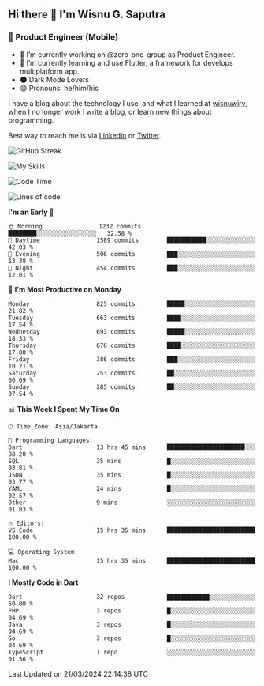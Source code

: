 ## Hi there 👋 I'm Wisnu G. Saputra

### :mobile_phone_off: Product Engineer (Mobile)

- 🔭 I’m currently working on @zero-one-group as Product Engineer.
- 🌱 I’m currently learning and use Flutter, a framework for develops multiplatform app.
- 🌑 Dark Mode Lovers
- 😄 Pronouns: he/him/his

I have a blog about the technology I use, and what I learned at [wisnuwiry](https://wisnuwiry.space/), when I no longer work I write a blog, or learn new things about programming.

Best way to reach me is via [Linkedin](https://www.linkedin.com/in/wisnu-saputra/) or [Twitter](https://twitter.com/wisnuwiry).

![GitHub Streak](https://streak-stats.demolab.com?user=wisnuwiry&theme=dark&hide_border=true)

![My Skills](https://skillicons.dev/icons?i=dart,flutter,kotlin,swift,go,js,css,neovim,git,linux&perline=5)

<!--START_SECTION:waka-->
![Code Time](http://img.shields.io/badge/Code%20Time-1%2C129%20hrs%207%20mins-blue)

![Lines of code](https://img.shields.io/badge/From%20Hello%20World%20I%27ve%20Written-4.4%20million%20lines%20of%20code-blue)

**I'm an Early 🐤** 

```text
🌞 Morning                1232 commits        ████████░░░░░░░░░░░░░░░░░   32.58 % 
🌆 Daytime                1589 commits        ███████████░░░░░░░░░░░░░░   42.03 % 
🌃 Evening                506 commits         ███░░░░░░░░░░░░░░░░░░░░░░   13.38 % 
🌙 Night                  454 commits         ███░░░░░░░░░░░░░░░░░░░░░░   12.01 % 
```
📅 **I'm Most Productive on Monday** 

```text
Monday                   825 commits         █████░░░░░░░░░░░░░░░░░░░░   21.82 % 
Tuesday                  663 commits         ████░░░░░░░░░░░░░░░░░░░░░   17.54 % 
Wednesday                693 commits         █████░░░░░░░░░░░░░░░░░░░░   18.33 % 
Thursday                 676 commits         ████░░░░░░░░░░░░░░░░░░░░░   17.88 % 
Friday                   386 commits         ███░░░░░░░░░░░░░░░░░░░░░░   10.21 % 
Saturday                 253 commits         ██░░░░░░░░░░░░░░░░░░░░░░░   06.69 % 
Sunday                   285 commits         ██░░░░░░░░░░░░░░░░░░░░░░░   07.54 % 
```


📊 **This Week I Spent My Time On** 

```text
🕑︎ Time Zone: Asia/Jakarta

💬 Programming Languages: 
Dart                     13 hrs 45 mins      ██████████████████████░░░   88.20 % 
SQL                      35 mins             █░░░░░░░░░░░░░░░░░░░░░░░░   03.81 % 
JSON                     35 mins             █░░░░░░░░░░░░░░░░░░░░░░░░   03.77 % 
YAML                     24 mins             █░░░░░░░░░░░░░░░░░░░░░░░░   02.57 % 
Other                    9 mins              ░░░░░░░░░░░░░░░░░░░░░░░░░   01.03 % 

🔥 Editors: 
VS Code                  15 hrs 35 mins      █████████████████████████   100.00 % 

💻 Operating System: 
Mac                      15 hrs 35 mins      █████████████████████████   100.00 % 
```

**I Mostly Code in Dart** 

```text
Dart                     32 repos            ████████████░░░░░░░░░░░░░   50.00 % 
PHP                      3 repos             █░░░░░░░░░░░░░░░░░░░░░░░░   04.69 % 
Java                     3 repos             █░░░░░░░░░░░░░░░░░░░░░░░░   04.69 % 
Go                       3 repos             █░░░░░░░░░░░░░░░░░░░░░░░░   04.69 % 
TypeScript               1 repo              ░░░░░░░░░░░░░░░░░░░░░░░░░   01.56 % 
```




 Last Updated on 21/03/2024 22:14:38 UTC
<!--END_SECTION:waka-->
